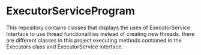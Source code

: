 # ExecutorServiceProgram
This repository contains classes that displays the uses of ExecutorService Interface to use thread functionalities instead of creating new threads. there are different classes in this project executing methods contained in the Executors class and ExecutorService interface.
